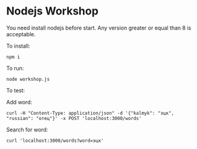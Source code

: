 # Nodejs Workshop

You need install nodejs before start. Any version greater or equal than 8 is acceptable.

To install:

`npm i`

To run: 

`node workshop.js`

To test:

Add word: 

`curl -H "Content-Type: application/json" -d '{"kalmyk": "эцк", "russian": "отец"}' -x POST 'localhost:3000/words'`

Search for word: 

`curl 'localhost:3000/words?word=эцк'`

